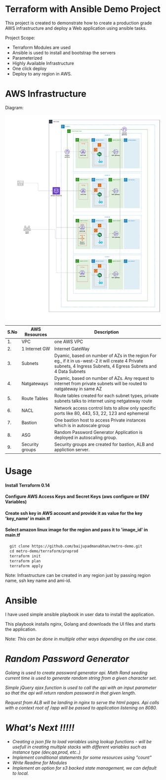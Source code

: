 # Terraform with Ansible Demo Project

This project is created to demonstrate how to create a production grade AWS infrastructure
and deploy a Web application using ansible tasks. 

Project Scope:
* Terraform Modules are used
* Ansible is used to install and bootstrap the servers
* Parameterized
* Highly Available Infrastructure
* One click deploy
* Deploy to any region in AWS.


# AWS Infrastructure

Diagram:

![alt text](https://github.com/baijupadmanabhan/metro-demo/blob/master/Demo-app-architecture.png)
 
 
|S.No | AWS Resources  | Description |
|-----| ------------- | ------------- |
|  1.  | VPC  | one AWS VPC   |
|  2.  | 1 Internet GW | Internet GateWay  |
|  3.  | Subnets  | Dyamic, based on number of AZs in the region For eg., if it in us-west-2 it will create 4 Private subnets, 4 Ingress Subnets, 4 Egress Subnets and 4 Data Subnets |
|  4.  | Natgateways | Dyamic, based on number of AZs. Any request to internet from private subnets will be routed to natgateway in same AZ  |
|  5.  | Route Tables  | Route tables created for each subnet types, private subnets talks to internet using netgateway route |
|  6.  | NACL   |  Network access control lists to allow only specific ports like 80, 443, 53, 22, 123 and ephemeral |
|  7.  | Bastion  | One bastion host to access Private instances which is in autoscale group |
|  8.  | ASG  | Random Password Generator Application is deployed in autoscaling group.
|  9.  | Security groups  | Security groups are created for bastion, ALB and appliction server.




# Usage

#### Install Terraform 0.14
#### Configure AWS Access Keys and Secret Keys (aws configure or ENV Variables)
#### Create ssh key in AWS account and provide it as value for the key 'key_name' in main.tf
#### Select amazon linux image for the region and pass it to 'image_id' in main.tf


```shell
  git clone https://github.com/baijupadmanabhan/metro-demo.git
  cd metro-demo/terraform/preprod
  terraform init
  terraform plan
  terraform apply
  ```

Note: Infrastructure can be created in any region just by passing region name, ssh key name and ami-id.

# Ansible 

I have used simple ansible playbook in user data to install the application. 

This playbook installs nginx, Golang and downloads the UI files and starts the application.


Note: <i> This can be done in multiple other ways depending on the use case.



# Random Password Generator

Golang is used to create password generator api. Math Rand seeding current time is used to generate random string from a given character set.

Simple jQuery ajax function is used to call the api with an input parameter so that the api will return random password in that given length.

Request from ALB will be landing in nginx to serve the html pages. Api calls with a context root of \/app will be passed to application listening on 8080.


# What's Next !!!!!

* Creating a json file to load variables using lookup functions - will be usefull in creating multiple stacks with different variables such as instance type (dev,qa,prod, etc..)
* Implement conditional statements for some resources using "count"
* Write Readme for Modules
* Implement an option for s3 backed state management, we can default to local.

